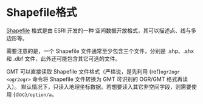 # Shapefile格式

[Shapefile](https://en.wikipedia.org/wiki/Shapefile) 格式是由 ESRI 开发的一种
空间数据开放格式，其可以描述点、线与多边形等。

需要注意的是，一个 Shapefile 文件通常至少包含三个文件，分别是 .shp、.shx 和 .dbf
文件，此外还可能包含其它可选的文件。

GMT 可以直接读取 Shapefile 文件格式（严格说，是先利用 {ref}`ogr2ogr <ogr2ogr>`
命令将 Shapefile 文件转换为 GMT 可识别的 OGR/GMT 格式再读入）。
默认情况下，只读入地理坐标数据。若想要读入其它非空间字段，则需要使用 {doc}`/option/a`。
